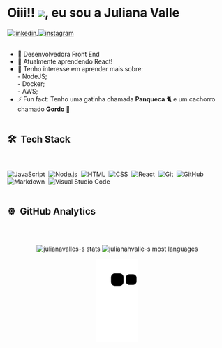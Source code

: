 <!-- <img align="right" height="590em" src=""/> -->
<h1 align="left">Oiii!! <img src="https://raw.githubusercontent.com/kaueMarques/kaueMarques/master/hi.gif" width="30px">, eu sou a Juliana Valle</h1>
<!--<p align="left"> <img src="https://komarev.com/ghpvc/?username=julianahvalle&color=blueviolet" alt="Profile views" /> </p>-->
<a href="https://www.linkedin.com/in/julianahvallefrasao/" target="_blank">
  <img align="center" src="https://img.shields.io/badge/-julianahvalle-05122A?style=flat&logo=linkedin" alt="linkedin"/>
</a>
<a href="https://www.instagram.com/ju_bubbles/" target="_blank">
 <img align="center" src="https://img.shields.io/badge/-ju_buubles-05122A?style=flat&logo=instagram" alt="instagram"/>
</a>
<br><br>

- 🔭 Desenvolvedora Front End
- 🌱 Atualmente aprendendo React! 
- 🚀 Tenho interesse em aprender mais sobre: <br>
      - NodeJS; <br>
      - Docker; <br>
      - AWS; <br>
- ⚡ Fun fact: Tenho uma gatinha chamada **Panqueca 🐈** e um cachorro chamado **Gordo 🐶**
<br><br>
## 🛠 &nbsp;Tech Stack
<br><br>
![JavaScript](https://img.shields.io/badge/-JavaScript-05122A?style=flat&logo=javascript)&nbsp;
![Node.js](https://img.shields.io/badge/-Node.js-05122A?style=flat&logo=node.js)&nbsp;
![HTML](https://img.shields.io/badge/-HTML-05122A?style=flat&logo=HTML5)&nbsp;
![CSS](https://img.shields.io/badge/-CSS-05122A?style=flat&logo=CSS3&logoColor=1572B6)&nbsp;
![React](https://img.shields.io/badge/-React-05122A?style=flat&logo=react)&nbsp;
![Git](https://img.shields.io/badge/-Git-05122A?style=flat&logo=git)&nbsp;
![GitHub](https://img.shields.io/badge/-GitHub-05122A?style=flat&logo=github)&nbsp;
![Markdown](https://img.shields.io/badge/-Markdown-05122A?style=flat&logo=markdown)&nbsp;
![Visual Studio Code](https://img.shields.io/badge/-Visual%20Studio%20Code-05122A?style=flat&logo=visual-studio-code&logoColor=007ACC)&nbsp;
<br><br>
## ⚙️ &nbsp;GitHub Analytics
<br><br>
<div align="center">
<img  height="180em" src="https://github-readme-stats.vercel.app/api?username=julianahvalle&show_icons=true&theme=tokyonight&include_all_comits=true&count_private=true" alt="julianavalles-s stats"/>
 <img height="180em" src="https://github-readme-stats.vercel.app/api/top-langs/?username=julianahvalle&layout=compact&langs_count=16&theme=tokyonight" alt="julianahvalle-s most languages"/>
  
 ![Snake animation](https://github.com/julianahvalle/julianahvalle/blob/output/github-contribution-grid-snake.svg)
  
</div



  

